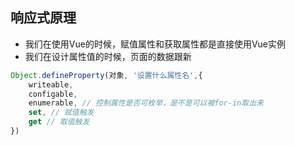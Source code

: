 ## 响应式原理
- 我们在使用Vue的时候，赋值属性和获取属性都是直接使用Vue实例
- 我们在设计属性值的时候，页面的数据跟新

```js
Object.defineProperty(对象, '设置什么属性名',{
    writeable,
    configable,
    enumerable, // 控制属性是否可枚举，是不是可以被for-in取出来
    set, // 赋值触发
    get // 取值触发
})
```